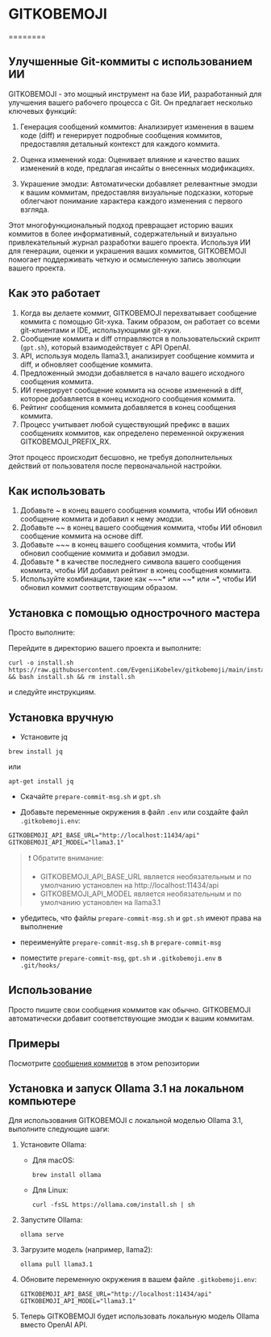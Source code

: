 # GITKOBEMOJI
========

Улучшенные Git-коммиты с использованием ИИ
------------------------------------------

GITKOBEMOJI - это мощный инструмент на базе ИИ, разработанный для улучшения вашего рабочего процесса с Git. Он предлагает несколько ключевых функций:

1. Генерация сообщений коммитов: Анализирует изменения в вашем коде (diff) и генерирует подробные сообщения коммитов, предоставляя детальный контекст для каждого коммита.

2. Оценка изменений кода: Оценивает влияние и качество ваших изменений в коде, предлагая инсайты о внесенных модификациях.

3. Украшение эмодзи: Автоматически добавляет релевантные эмодзи к вашим коммитам, предоставляя визуальные подсказки, которые облегчают понимание характера каждого изменения с первого взгляда.

Этот многофункциональный подход превращает историю ваших коммитов в более информативный, содержательный и визуально привлекательный журнал разработки вашего проекта. Используя ИИ для генерации, оценки и украшения ваших коммитов, GITKOBEMOJI помогает поддерживать четкую и осмысленную запись эволюции вашего проекта.

## Как это работает

1. Когда вы делаете коммит, GITKOBEMOJI перехватывает сообщение коммита с помощью Git-хука. Таким образом, он работает со всеми git-клиентами и IDE, использующими git-хуки.
2. Сообщение коммита и diff отправляются в пользовательский скрипт (`gpt.sh`), который взаимодействует с API OpenAI.
3. API, используя модель llama3.1, анализирует сообщение коммита и diff, и обновляет сообщение коммита.
4. Предложенный эмодзи добавляется в начало вашего исходного сообщения коммита.
5. ИИ генерирует сообщение коммита на основе изменений в diff, которое добавляется в конец исходного сообщения коммита.
6. Рейтинг сообщения коммита добавляется в конец сообщения коммита.
7. Процесс учитывает любой существующий префикс в ваших сообщениях коммитов, как определено переменной окружения GITKOBEMOJI_PREFIX_RX.

Этот процесс происходит бесшовно, не требуя дополнительных действий от пользователя после первоначальной настройки.

## Как использовать

1. Добавьте ~ в конец вашего сообщения коммита, чтобы ИИ обновил сообщение коммита и добавил к нему эмодзи.
2. Добавьте ~~ в конец вашего сообщения коммита, чтобы ИИ обновил сообщение коммита на основе diff.
3. Добавьте ~~~ в конец вашего сообщения коммита, чтобы ИИ обновил сообщение коммита и добавил эмодзи.
4. Добавьте * в качестве последнего символа вашего сообщения коммита, чтобы ИИ добавил рейтинг в конец сообщения коммита.
5. Используйте комбинации, такие как ~~~* или ~~* или ~*, чтобы ИИ обновил коммит соответствующим образом.

## Установка с помощью однострочного мастера

Просто выполните:

Перейдите в директорию вашего проекта и выполните:
```
curl -o install.sh https://raw.githubusercontent.com/EvgeniiKobelev/gitkobemoji/main/install.sh && bash install.sh && rm install.sh
```
и следуйте инструкциям.

## Установка вручную

- Установите jq
```
brew install jq
```
или
```
apt-get install jq
```

- Скачайте `prepare-commit-msg.sh` и `gpt.sh`

- Добавьте переменные окружения в файл `.env` или создайте файл `.gitkobemoji.env`:

```
GITKOBEMOJI_API_BASE_URL="http://localhost:11434/api"
GITKOBEMOJI_API_MODEL="llama3.1"
```

> ❗ Обратите внимание: 
> - GITKOBEMOJI_API_BASE_URL является необязательным и по умолчанию установлен на http://localhost:11434/api
> - GITKOBEMOJI_API_MODEL является необязательным и по умолчанию установлен на llama3.1

- убедитесь, что файлы `prepare-commit-msg.sh` и `gpt.sh` имеют права на выполнение

- переименуйте `prepare-commit-msg.sh` в `prepare-commit-msg`

- поместите `prepare-commit-msg`, `gpt.sh` и `.gitkobemoji.env` в `.git/hooks/`

## Использование

Просто пишите свои сообщения коммитов как обычно. GITKOBEMOJI автоматически добавит соответствующие эмодзи к вашим коммитам.

## Примеры

Посмотрите [сообщения коммитов](https://github.com/EvgeniiKobelev/gitkobemoji/commits/main/) в этом репозитории

## Установка и запуск Ollama 3.1 на локальном компьютере

Для использования GITKOBEMOJI с локальной моделью Ollama 3.1, выполните следующие шаги:

1. Установите Ollama:
   - Для macOS:
     ```
     brew install ollama
     ```
   - Для Linux:
     ```
     curl -fsSL https://ollama.com/install.sh | sh
     ```

2. Запустите Ollama:
   ```
   ollama serve
   ```

3. Загрузите модель (например, llama2):
   ```
   ollama pull llama3.1
   ```

4. Обновите переменную окружения в вашем файле `.gitkobemoji.env`:
   ```
   GITKOBEMOJI_API_BASE_URL="http://localhost:11434/api"
   GITKOBEMOJI_API_MODEL="llama3.1"
   ```

5. Теперь GITKOBEMOJI будет использовать локальную модель Ollama вместо OpenAI API.
